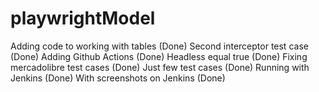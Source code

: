 # playwrightModel

Adding code to working with tables (Done)
Second interceptor test case (Done)
Adding Github Actions (Done)
Headless equal true (Done)
Fixing mercadolibre test cases (Done)
Just few test cases (Done)
Running with Jenkins (Done)
With screenshots on Jenkins (Done)